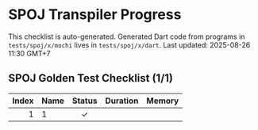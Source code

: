 # SPOJ Transpiler Progress

This checklist is auto-generated.
Generated Dart code from programs in `tests/spoj/x/mochi` lives in `tests/spoj/x/dart`.
Last updated: 2025-08-26 11:30 GMT+7

## SPOJ Golden Test Checklist (1/1)
| Index | Name | Status | Duration | Memory |
|------:|------|:-----:|---------:|-------:|
| 1 | 1 | ✓ |  |  |
